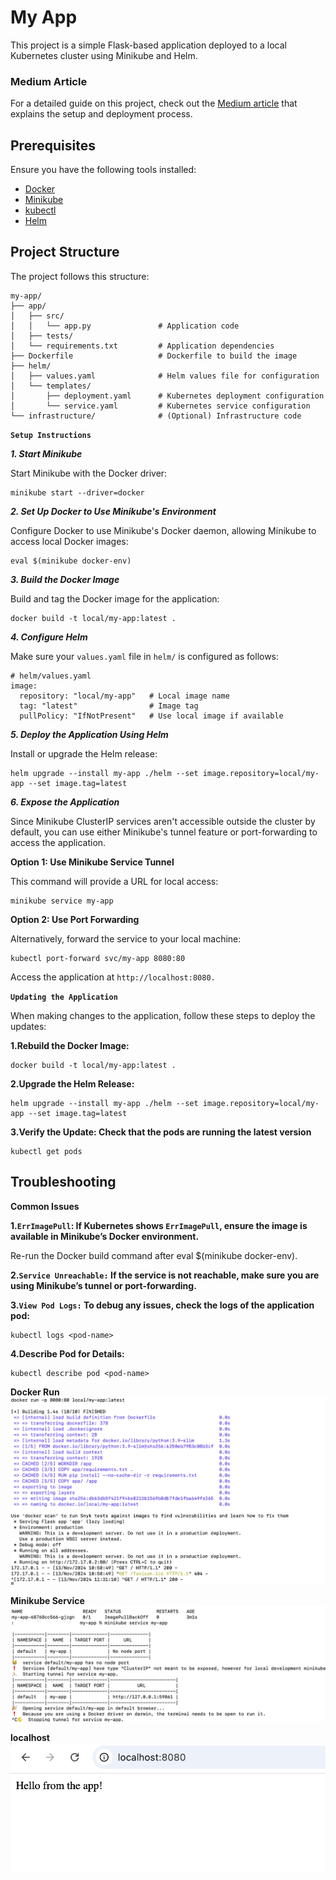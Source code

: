 # My App

This project is a simple Flask-based application deployed to a local Kubernetes cluster using Minikube and Helm.

### Medium Article

For a detailed guide on this project, check out the [Medium article](https://medium.com/@ramchandra-vadranam/building-a-complete-ci-cd-pipeline-for-eks-with-aws-ecr-codepipeline-codebuild-and-helm-98ca37bc6b50) that explains the setup and deployment process.

## Prerequisites

Ensure you have the following tools installed:

- [Docker](https://docs.docker.com/get-docker/)
- [Minikube](https://minikube.sigs.k8s.io/docs/start/)
- [kubectl](https://kubernetes.io/docs/tasks/tools/)
- [Helm](https://helm.sh/docs/intro/install/)

## Project Structure

The project follows this structure:

```plaintext
my-app/
├── app/
│   ├── src/
│   │   └── app.py               # Application code
│   ├── tests/
│   └── requirements.txt         # Application dependencies
├── Dockerfile                   # Dockerfile to build the image
├── helm/
│   ├── values.yaml              # Helm values file for configuration
│   └── templates/
│       ├── deployment.yaml      # Kubernetes deployment configuration
│       └── service.yaml         # Kubernetes service configuration
└── infrastructure/              # (Optional) Infrastructure code
```

**`Setup Instructions`**

**_1. Start Minikube_**

Start Minikube with the Docker driver:

```
minikube start --driver=docker
```

**_2. Set Up Docker to Use Minikube's Environment_**

Configure Docker to use Minikube's Docker daemon, allowing Minikube to access local Docker images:

```
eval $(minikube docker-env)
```

**_3. Build the Docker Image_**

Build and tag the Docker image for the application:

```
docker build -t local/my-app:latest .
```

**_4. Configure Helm_**

Make sure your `values.yaml` file in `helm/` is configured as follows:

```
# helm/values.yaml
image:
  repository: "local/my-app"   # Local image name
  tag: "latest"                # Image tag
  pullPolicy: "IfNotPresent"   # Use local image if available
```

**_5. Deploy the Application Using Helm_**

Install or upgrade the Helm release:

```
helm upgrade --install my-app ./helm --set image.repository=local/my-app --set image.tag=latest
```

**_6. Expose the Application_**

Since Minikube ClusterIP services aren't accessible outside the cluster by default, you can use either Minikube's tunnel feature or port-forwarding to access the application.

**Option 1: Use Minikube Service Tunnel**

This command will provide a URL for local access:

```
minikube service my-app
```

**Option 2: Use Port Forwarding**

Alternatively, forward the service to your local machine:

```
kubectl port-forward svc/my-app 8080:80
```

Access the application at `http://localhost:8080.`

**`Updating the Application`**

When making changes to the application, follow these steps to deploy the updates:

**1.Rebuild the Docker Image:**

```
docker build -t local/my-app:latest .
```

**2.Upgrade the Helm Release:**

```
helm upgrade --install my-app ./helm --set image.repository=local/my-app --set image.tag=latest
```

**3.Verify the Update: Check that the pods are running the latest version**

```
kubectl get pods
```

## Troubleshooting

**Common Issues**

**1.`ErrImagePull`: If Kubernetes shows `ErrImagePull`, ensure the image is available in Minikube’s Docker environment.**

Re-run the Docker build command after eval $(minikube docker-env).

**2.`Service Unreachable:` If the service is not reachable, make sure you are using Minikube’s tunnel or port-forwarding.**

**3.`View Pod Logs:` To debug any issues, check the logs of the application pod:**

```
kubectl logs <pod-name>
```

**4.Describe Pod for Details:**

```
kubectl describe pod <pod-name>
```

**Docker Run**
![Alt text](./images/docker.png)

**Minikube Service**
![Alt text](./images/minikube.png)

**localhost**
![Alt text](./images/app.png)
